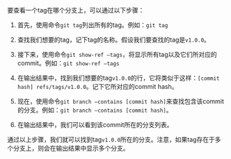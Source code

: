 要查看一个tag在哪个分支上，可以通过以下步骤：

1. 首先，使用命令`git tag`列出所有的tag。例如：`git tag`

2. 查找我们想要的tag，记下tag的名称。假设我们要查找的tag是`v1.0.0`。

3. 接下来，使用命令`git show-ref –tags`，将显示所有tag以及它们所对应的commit。例如：`git show-ref –tags`

4. 在输出结果中，找到我们想要的tag`v1.0.0`的行，它将类似于这样：`[commit hash] refs/tags/v1.0.0`。记下它所对应的commit hash。

5. 现在，使用命令`git branch –contains [commit hash]`来查找包含该commit的分支。例如：`git branch –contains [commit hash]`。

6. 在输出结果中，我们可以看到该commit所在的分支列表。

通过以上步骤，我们就可以找到tag`v1.0.0`所在的分支。注意，如果tag存在于多个分支上，则会在输出结果中显示多个分支。